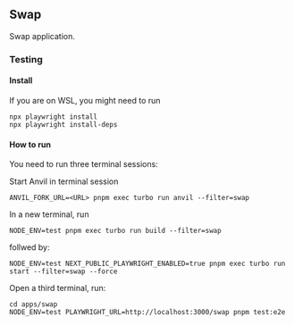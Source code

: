 ## Swap

Swap application.


### Testing

#### Install

If you are on WSL, you might need to run 
```
npx playwright install
npx playwright install-deps
```

#### How to run

You need to run three terminal sessions:

Start Anvil in terminal session
```
ANVIL_FORK_URL=<URL> pnpm exec turbo run anvil --filter=swap
```

In a new terminal, run
``` 
NODE_ENV=test pnpm exec turbo run build --filter=swap
```

follwed by:
```
NODE_ENV=test NEXT_PUBLIC_PLAYWRIGHT_ENABLED=true pnpm exec turbo run start --filter=swap --force
```

Open a third terminal, run:
```
cd apps/swap
NODE_ENV=test PLAYWRIGHT_URL=http://localhost:3000/swap pnpm test:e2e
```